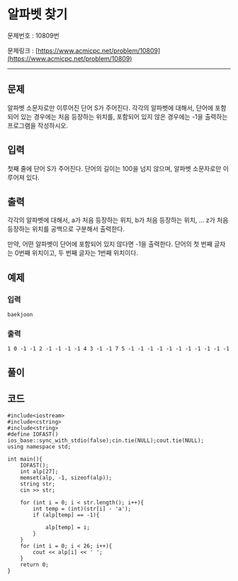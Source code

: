 # 알파벳 찾기

문제번호 :  10809번

문제링크 : [https://www.acmicpc.net/problem/10809](https://www.acmicpc.net/problem/10809)

----------

## 문제 ##

알파벳 소문자로만 이루어진 단어 S가 주어진다. 각각의 알파벳에 대해서, 단어에 포함되어 있는 경우에는 처음 등장하는 위치를, 포함되어 있지 않은 경우에는 -1을 출력하는 프로그램을 작성하시오.




## 입력 ##

첫째 줄에 단어 S가 주어진다. 단어의 길이는 100을 넘지 않으며, 알파벳 소문자로만 이루어져 있다.




## 출력 ##

각각의 알파벳에 대해서, a가 처음 등장하는 위치, b가 처음 등장하는 위치, ... z가 처음 등장하는 위치를 공백으로 구분해서 출력한다.

만약, 어떤 알파벳이 단어에 포함되어 있지 않다면 -1을 출력한다. 단어의 첫 번째 글자는 0번째 위치이고, 두 번째 글자는 1번째 위치이다.




## 예제 ##
### 입력 ###

	baekjoon

### 출력 ###

	1 0 -1 -1 2 -1 -1 -1 -1 4 3 -1 -1 7 5 -1 -1 -1 -1 -1 -1 -1 -1 -1 -1 -1

## 풀이 ##





## 코드 ##


	#include<iostream>
	#include<cstring>
	#include<string>
	#define IOFAST() ios_base::sync_with_stdio(false);cin.tie(NULL);cout.tie(NULL);
	using namespace std;
	
	int main(){
		IOFAST();
		int alp[27];
		memset(alp, -1, sizeof(alp));
		string str;
		cin >> str;
	
		for (int i = 0; i < str.length(); i++){
			int temp = (int)(str[i] - 'a');
			if (alp[temp] == -1){
	
				alp[temp] = i;
			}
		}
		for (int i = 0; i < 26; i++){
			cout << alp[i] << ' ';
		}
		return 0;
	}

​	
	

